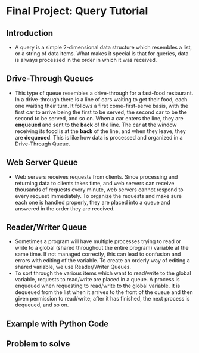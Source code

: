 # Final Project: Query Tutorial
## Introduction
- A query is a simple 2-dimensional data structure which resembles a list, or a string of data items. What makes it special is that for queries, data is always processed in the order in which it was received. 
## Drive-Through Queues
- This type of queue resembles a drive-through for a fast-food restaurant. In a drive-through there is a line of cars waiting to get their food, each one waiting their turn. It follows a first come-first-serve basis, with the first car to arrive being the first to be served, the second car to be the second to be served, and so on. When a car enters the line, they are **enqueued** and sent to the **back** of the line. The car at the window receiving its food is at the **back** of the line, and when they leave, they are **dequeued**. This is like how data is processed and organized in a Drive-Through Queue. 
## Web Server Queue
- Web servers receives requests from clients. Since processing and returning data to clients takes time, and web servers can receive thousands of requests every minute, web servers cannot respond to every request immediately. To organize the requests and make sure each one is handled properly, they are placed into a queue and answered in the order they are received. 
## Reader/Writer Queue
- Sometimes a program will have multiple processes trying to read or write to a global (shared throughout the entire program) variable at the same time. If not managed correctly, this can lead to confusion and errors with editing of the variable. To create an orderly way of editing a shared variable, we use Reader/Writer Queues. 
- To sort through the various items which want to read/write to the global variable, requests to read/write are placed in a queue. A process is enqueued when requesting to read/write to the global variable. It is dequeued from the list when it arrives to the front of the queue and then given permission to read/write; after it has finished, the next process is dequeued, and so on. 
## Example with Python Code
## Problem to solve